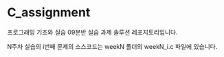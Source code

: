 # C_assignment

프로그래밍 기초와 실습 09분반 실습 과제 솔루션 레포지토리입니다.

N주차 실습의 i번째 문제의 소스코드는 weekN 폴더의 weekN_i.c 파일에 있습니다.
